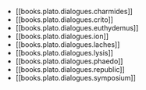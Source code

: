 
- [[books.plato.dialogues.charmides]]
- [[books.plato.dialogues.crito]]
- [[books.plato.dialogues.euthydemus]]
- [[books.plato.dialogues.ion]]
- [[books.plato.dialogues.laches]]
- [[books.plato.dialogues.lysis]]
- [[books.plato.dialogues.phaedo]]
- [[books.plato.dialogues.republic]]
- [[books.plato.dialogues.symposium]]
